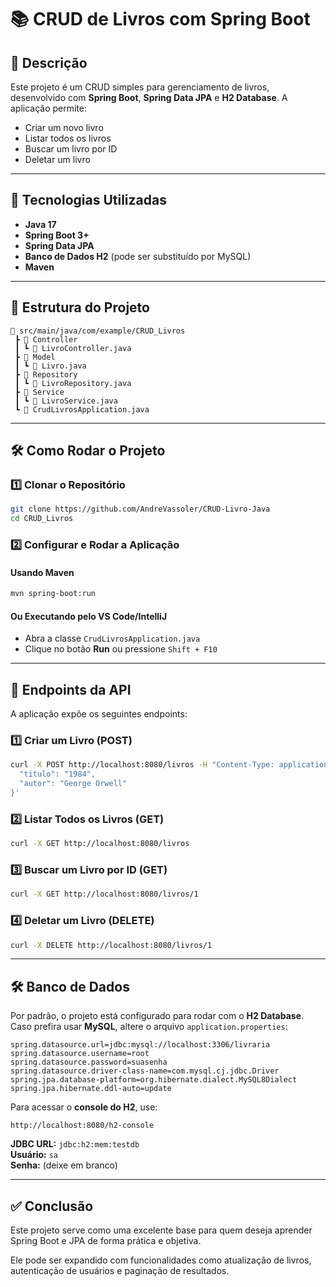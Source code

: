 # 📚 CRUD de Livros com Spring Boot

## 📝 Descrição
Este projeto é um CRUD simples para gerenciamento de livros, desenvolvido com **Spring Boot**, **Spring Data JPA** e **H2 Database**. A aplicação permite:

- Criar um novo livro
- Listar todos os livros
- Buscar um livro por ID
- Deletar um livro

---

## 🚀 Tecnologias Utilizadas
- **Java 17**
- **Spring Boot 3+**
- **Spring Data JPA**
- **Banco de Dados H2** (pode ser substituído por MySQL)
- **Maven**

---

## 📂 Estrutura do Projeto
```
📂 src/main/java/com/example/CRUD_Livros
 ┣ 📂 Controller
 ┃ ┗ 📜 LivroController.java
 ┣ 📂 Model
 ┃ ┗ 📜 Livro.java
 ┣ 📂 Repository
 ┃ ┗ 📜 LivroRepository.java
 ┣ 📂 Service
 ┃ ┗ 📜 LivroService.java
 ┗ 📜 CrudLivrosApplication.java
```

---

## 🛠️ Como Rodar o Projeto
### **1️⃣ Clonar o Repositório**
```bash
git clone https://github.com/AndreVassoler/CRUD-Livro-Java
cd CRUD_Livros
```

### **2️⃣ Configurar e Rodar a Aplicação**
#### **Usando Maven**
```bash
mvn spring-boot:run
```
#### **Ou Executando pelo VS Code/IntelliJ**
- Abra a classe `CrudLivrosApplication.java`
- Clique no botão **Run** ou pressione `Shift + F10`

---

## 📌 Endpoints da API
A aplicação expõe os seguintes endpoints:

### **1️⃣ Criar um Livro (POST)**
```bash
curl -X POST http://localhost:8080/livros -H "Content-Type: application/json" -d '{
  "titulo": "1984",
  "autor": "George Orwell"
}'
```

### **2️⃣ Listar Todos os Livros (GET)**
```bash
curl -X GET http://localhost:8080/livros
```

### **3️⃣ Buscar um Livro por ID (GET)**
```bash
curl -X GET http://localhost:8080/livros/1
```

### **4️⃣ Deletar um Livro (DELETE)**
```bash
curl -X DELETE http://localhost:8080/livros/1
```

---

## 🛠️ Banco de Dados
Por padrão, o projeto está configurado para rodar com o **H2 Database**. Caso prefira usar **MySQL**, altere o arquivo `application.properties`:

```properties
spring.datasource.url=jdbc:mysql://localhost:3306/livraria
spring.datasource.username=root
spring.datasource.password=suasenha
spring.datasource.driver-class-name=com.mysql.cj.jdbc.Driver
spring.jpa.database-platform=org.hibernate.dialect.MySQL8Dialect
spring.jpa.hibernate.ddl-auto=update
```

Para acessar o **console do H2**, use:
```
http://localhost:8080/h2-console
```
**JDBC URL:** `jdbc:h2:mem:testdb`  
**Usuário:** `sa`  
**Senha:** (deixe em branco)

---

## ✅ Conclusão
Este projeto serve como uma excelente base para quem deseja aprender Spring Boot e JPA de forma prática e objetiva.

Ele pode ser expandido com funcionalidades como atualização de livros, autenticação de usuários e paginação de resultados.

